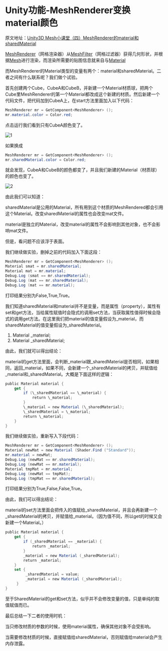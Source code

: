 # Unity功能-MeshRenderer变换material颜色

 原文地址：[Unity3D Mesh小课堂（四）MeshRenderer的material和sharedMaterial](https://blog.csdn.net/ecidevilin/article/details/52461525)

[MeshRenderer](http://www.ceeger.com/Components/class-MeshRenderer.html)（网格渲染器）从[MeshFilter](http://www.ceeger.com/Components/class-MeshFilter.html)（网格过滤器）获得几何形状，并根据[Mesh](http://www.ceeger.com/Manual/UsingtheMeshClass.html)进行渲染，而渲染所需要的贴图信息就来自与[Material](http://www.ceeger.com/Manual/Materials.html)

而MeshRenderer的Material类型的变量有两个：material和sharedMaterial。二者之间有什么联系呢？我们做个试验。

首先创建两个Cube，CubeA和CubeB，并新建一个Material材质球，把两个Cube里MeshRenderer的第一个Material都改成这个新建的材质。然后新建一个代码文件，把代码加到CubeA上，在start方法里面加入以下代码：

```c#
MeshRenderer mr = GetComponent<MeshRenderer> ();  
mr.material.color = Color.red; 
```

点击运行我们看到只有CubeA颜色变了。

![1](https://img-blog.csdn.net/20160908084322631)

如果换成

```c#
MeshRenderer mr = GetComponent<MeshRenderer> ();  
mr.sharedMaterial.color = Color.red;
```

就会发现，CubeA和CubeB的颜色都变了，并且我们新建的Material（材质球）的颜色也变了。

![2](https://img-blog.csdn.net/20160908084603353)

由此我们可以知道：

sharedMaterial是公用的Material，所有用到这个材质的MeshRendered都会引用这个Material。改变sharedMaterial的属性也会改变mat文件。

material是独立的Material，改变material的属性不会影响到其他对象，也不会影响mat文件。

但是，看问题不应该浮于表面。

我们继续做实验，删掉之前的代码加入下面这段：

```C#
MeshRenderer mr = GetComponent<MeshRenderer> ();  
Material smat = mr.sharedMaterial;  
Material mat = mr.material;  
Debug.Log (smat == mr.sharedMaterial);  
Debug.Log (mat == mr.sharedMaterial);  
Debug.Log (mat == mr.material); 
```
 
打印结果分别为False,True,True。

我们知道sharedMaterial和material并不是变量，而是属性（property），属性有set和get方法，当给属性赋值时会隐式的调用set方法，当获取属性值得时候会隐式的调用get方法。在这里我们把material的值变量假设为\_material，而sharedMaterial的值变量假设为\_sharedMaterial。

1. Material \_material;  
2. Material \_sharedMaterial;  

由此，我们就可以得出结论：

material的get方法里面，会判断\_material跟\_sharedMaterial是否相同，如果相同，返回\_material，如果不同，会新建一个\_sharedMaterial的拷贝，并赋值给\_material和\_sharedMaterial。大概是下面这样的逻辑：

```c#
public Material material {  
    get {  
        if (\_sharedMaterial == \_material) {  
            return \_material;  
        }  
        \_material = new Material (\_sharedMaterial);  
        \_sharedMaterial = \_material;  
        return \_material;  
    }  
}  
```

我们继续做实验，重新写入下段代码：

```c#
MeshRenderer mr = GetComponent<MeshRenderer> ();  
Material newMat = new Material (Shader.Find ("Standard"));  
mr.material = newMat;  
Debug.Log (newMat == mr.sharedMaterial);  
Debug.Log (newMat == mr.material);  
Material tmpMat = mr.material;  
Debug.Log (newMat == tmpMat);  
Debug.Log (tmpMat == mr.sharedMaterial);  
```

打印结果分别为True,False,False,True。

由此，我们可以得出结论：

material的set方法里面会把传入的值赋给\_sharedMaterial，并且会再新建一个\_sharedMaterial的拷贝，并赋值给\_material。（因为值不同，所以get的时候又会新建一个Material。）

```c#
public Material material {  
    get {  
        if (_sharedMaterial == _material) {  
            return _material;  
        }  
        _material = new Material (_sharedMaterial);  
        return _material;  
    }  
    set {  
         _sharedMaterial = value;  
         _material = new Material (_sharedMaterial);  
     }  
}  
```

至于SharedMaterial的get和set方法，似乎并不会修改变量的值，只是单纯的取值赋值而已。

最后总结一下二者的使用时机：

当只修改材质的参数的时候，使用material属性，确保其他对象不会受影响。

当需要修改材质的时候，直接赋值给sharedMaterial，否则赋值给material会产生内存泄露。
